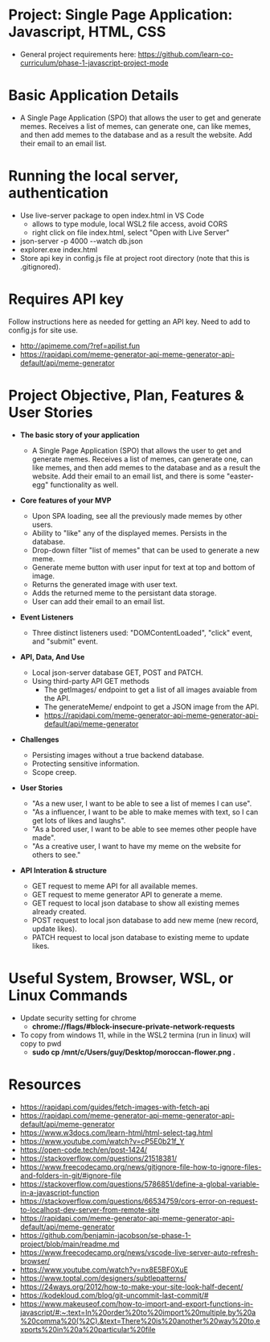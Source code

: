 # Project: Single Page Application: Javascript, HTML, CSS

- General project requirements here: https://github.com/learn-co-curriculum/phase-1-javascript-project-mode

# Basic Application Details
  - A Single Page Application (SPO) that allows the user to get and generate memes. Receives a list of memes, can generate one, can like memes, and then add memes to the database and as a result the website. Add their email to an email list.
  
# Running the local server, authentication
- Use live-server package to open index.html in VS Code
  - allows to type module, local WSL2 file access, avoid CORS
  - right click on file index.html, select "Open with Live Server"
- json-server -p 4000 --watch db.json
- explorer.exe index.html
- Store api key in config.js file at project root directory (note that this is .gitignored).

# Requires API key
  Follow instructions here as needed for getting an API key. Need to add to config.js for site use.
- http://apimeme.com/?ref=apilist.fun
- https://rapidapi.com/meme-generator-api-meme-generator-api-default/api/meme-generator

# Project Objective, Plan, Features & User Stories

- **The basic story of your application**
  - A Single Page Application (SPO) that allows the user to get and generate memes. Receives a list of memes, can generate one, can like memes, and then add memes to the database and as a result the website. Add their email to an email list, and there is some "easter-egg" functionality as well.

- **Core features of your MVP**
  - Upon SPA loading, see all the previously made memes by other users. 
  - Ability to "like" any of the displayed memes. Persists in the database.
  - Drop-down filter "list of memes" that can be used to generate a new meme.
  - Generate meme button with user input for text at top and bottom of image.
  - Returns the generated image with user text. 
  - Adds the returned meme to the persistant data storage.
  - User can add their email to an email list.

- **Event Listeners**
  - Three distinct listeners used: "DOMContentLoaded", "click" event, and "submit" event.

- **API, Data, And Use**
  - Local json-server database GET, POST and PATCH.
  - Using third-party API GET methods
    - The getImages/ endpoint to get a list of all images avaiable from the API.
    - The generateMeme/ endpoint to get a JSON image from the API.
    - https://rapidapi.com/meme-generator-api-meme-generator-api-default/api/meme-generator

- **Challenges**
  - Persisting images without a true backend database.
  - Protecting sensitive information.
  - Scope creep.

- **User Stories**
  - "As a new user, I want to be able to see a list of memes I can use".
  - "As a influencer, I want to be able to make memes with text, so I can get lots of likes and laughs".
  - "As a bored user, I want to be able to see memes other people have made".
  - "As a creative user, I want to have my meme on the website for others to see." 

- **API Interation & structure**
  - GET request to meme API for all available memes.
  - GET request to meme generator API to generate a meme.
  - GET request to local json database to show all existing memes already created.
  - POST request to local json database to add new meme (new record, update likes).
  - PATCH request to local json database to existing meme to update likes.

# Useful System, Browser, WSL, or Linux Commands
- Update security setting for chrome
  - **chrome://flags/#block-insecure-private-network-requests**
- To copy from windows 11, while in the WSL2 termina (run in linux) will copy to pwd
  - **sudo cp /mnt/c/Users/guy/Desktop/moroccan-flower.png .**

# Resources
- https://rapidapi.com/guides/fetch-images-with-fetch-api
- https://rapidapi.com/meme-generator-api-meme-generator-api-default/api/meme-generator
- https://www.w3docs.com/learn-html/html-select-tag.html
- https://www.youtube.com/watch?v=cP5E0b21f_Y
- https://open-code.tech/en/post-1424/
- https://stackoverflow.com/questions/21518381/
- https://www.freecodecamp.org/news/gitignore-file-how-to-ignore-files-and-folders-in-git/#ignore-file
- https://stackoverflow.com/questions/5786851/define-a-global-variable-in-a-javascript-function
- https://stackoverflow.com/questions/66534759/cors-error-on-request-to-localhost-dev-server-from-remote-site 
- https://rapidapi.com/meme-generator-api-meme-generator-api-default/api/meme-generator 
- https://github.com/benjamin-jacobson/se-phase-1-project/blob/main/readme.md 
- https://www.freecodecamp.org/news/vscode-live-server-auto-refresh-browser/
- https://www.youtube.com/watch?v=nx8E5BF0XuE
- https://www.toptal.com/designers/subtlepatterns/
- https://24ways.org/2012/how-to-make-your-site-look-half-decent/
- https://kodekloud.com/blog/git-uncommit-last-commit/#
- https://www.makeuseof.com/how-to-import-and-export-functions-in-javascript/#:~:text=In%20order%20to%20import%20multiple,by%20a%20comma%20(%2C).&text=There%20is%20another%20way%20to,exports%20in%20a%20particular%20file